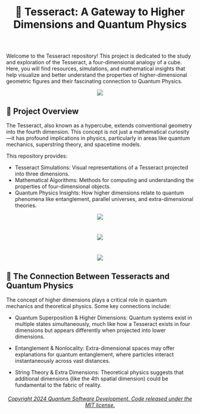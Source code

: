 <br>

# <p align="center">  🧊 Tesseract: A Gateway to Higher Dimensions and Quantum Physics

 <br>
 
Welcome to the Tesseract repository! This project is dedicated to the study and exploration of the Tesseract, a four-dimensional analogy of a cube. Here, you will find resources, simulations, and mathematical insights that help visualize and better understand the properties of higher-dimensional geometric figures and their fascinating connection to Quantum Physics.

<p align="center"> 
 <img src="https://user-images.githubusercontent.com/113218619/235282961-b85e69fe-6d0f-4b7e-aeb0-bc7171fa3eb8.gif" />
 

 <br>

## 🌌 Project Overview

The Tesseract, also known as a hypercube, extends conventional geometry into the fourth dimension. This concept is not just a mathematical curiosity—it has profound implications in physics, particularly in areas like quantum mechanics, superstring theory, and spacetime models.

This repository provides:

- Tesseract Simulations: Visual representations of a Tesseract projected into three dimensions.
- Mathematical Algorithms: Methods for computing and understanding the properties of four-dimensional objects.
- Quantum Physics Insights: How higher dimensions relate to quantum phenomena like entanglement, parallel universes, and extra-dimensional theories.


<p align="center"> 
 <img src="https://user-images.githubusercontent.com/113218619/235283420-3c655c06-0ec5-4792-ba85-b566d3af706f.png" />

#
<p align="center"> 
 <img src="https://user-images.githubusercontent.com/113218619/235283209-286d481d-47f5-47e3-be81-c3ddab0cd93a.png"  />
 
#

<p align="center"> 
<img src="https://user-images.githubusercontent.com/113218619/235283271-e9452b16-c298-4f3d-aa26-2a11fd0a9811.png" />

<br>

## 🔬 The Connection Between Tesseracts and Quantum Physics

The concept of higher dimensions plays a critical role in quantum mechanics and theoretical physics. Some key connections include:

- Quantum Superposition & Higher Dimensions: Quantum systems exist in multiple states simultaneously, much like how a Tesseract exists in four dimensions but appears differently when projected into lower dimensions.
  
- Entanglement & Nonlocality: Extra-dimensional spaces may offer explanations for quantum entanglement, where particles interact instantaneously across vast distances.
  
- String Theory & Extra Dimensions: Theoretical physics suggests that additional dimensions (like the 4th spatial dimension) could be fundamental to the fabric of reality.
 

 ###### <p align="center"> [Copyright 2024 Quantum Software Development. Code released under the MIT license.](https://github.com/Quantum-Software-Development/Tesseract/blob/6b429d3539b048ee43670235c5b97fe918efda89/LICENSE)


 




